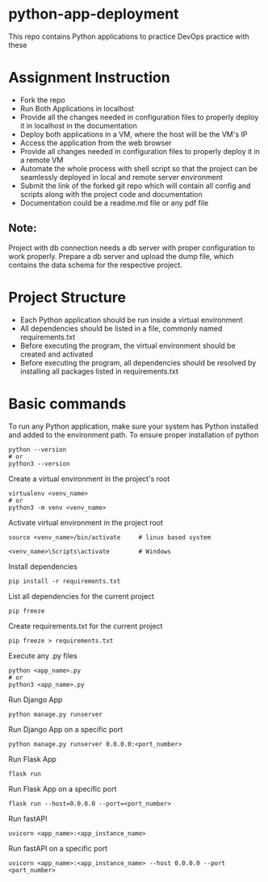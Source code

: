 # python-app-deployment
This repo contains Python applications to practice DevOps practice with these

# Assignment Instruction
- Fork the repo
- Run Both Applications in localhost
- Provide all the changes needed in configuration files to properly deploy it in localhost in the documentation
- Deploy both applications in a VM, where the host will be the VM's IP
- Access the application from the web browser
- Provide all changes needed in configuration files to properly deploy it in a remote VM
- Automate the whole process with shell script so that the project can be seamlessly deployed in local and remote server environment
- Submit the link of the forked git repo which will contain all config and scripts along with the project code and documentation
- Documentation could be a readme.md file or any pdf file

## Note:
Project with db connection needs a db server with proper configuration to work properly. Prepare a db server and upload the dump file, which contains the data schema for the respective project.

# Project Structure
- Each Python application should be run inside a virtual environment
- All dependencies should be listed in a file, commonly named requirements.txt
- Before executing the program, the virtual environment should be created and activated
- Before executing the program, all dependencies should be resolved by installing all packages listed in requirements.txt

# Basic commands
To run any Python application, make sure your system has Python installed and added to the environment path.
To ensure proper installation of python
```
python --version
# or
python3 --version
```
Create a virtual environment in the project's root
```
virtualenv <venv_name>
# or
python3 -m venv <venv_name>
```
Activate virtual environment in the project root
```
source <venv_name>/bin/activate     # linux based system

<venv_name>\Scripts\activate        # Windows
```
Install dependencies
```
pip install -r requirements.txt
```
List all dependencies for the current project
```
pip freeze
```
Create requirements.txt for the current project
```
pip freeze > requirements.txt
```
Execute any .py files
```
python <app_name>.py
# or
python3 <app_name>.py
```
Run Django App
```
python manage.py runserver
```
Run Django App on a specific port
```
python manage.py runserver 0.0.0.0:<port_number>
```
Run Flask App
```
flask run
```
Run Flask App on a specific port
```
flask run --host=0.0.0.0 --port=<port_number>
```
Run fastAPI
```
uvicorn <app_name>:<app_instance_name>
```
Run fastAPI on a specific port
```
uvicorn <app_name>:<app_instance_name> --host 0.0.0.0 --port <port_number>
```
